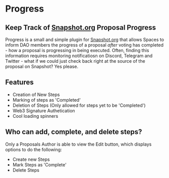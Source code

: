 # Progress

## Keep Track of [Snapshot.org](http://Snapshot.org) Proposal Progress

Progress is a small and simple plugin for [Snapshot.org](http://Snapshot.org) that allows Spaces to inform DAO members the progress of a proposal _after_ voting has completed - how a proposal is progressing in being executed. Often, finding this information requires monitoring notificatiosn on Discord, Telegram and Twitter - what if we could just check back right at the source of the proposal on Snapshot? Yes please.

## Features
* Creation of New Steps
* Marking of steps as 'Completed'
* Deletion of Steps (Only allowed for steps yet to be 'Completed')
* Web3 Signature Authetication
* Cool loading spinners

## Who can add, complete, and delete steps?
Only a Proposals Author is able to view the Edit button, which displays options to do the following:
- Create new Steps
- Mark Steps as 'Complete'
- Delete Steps
